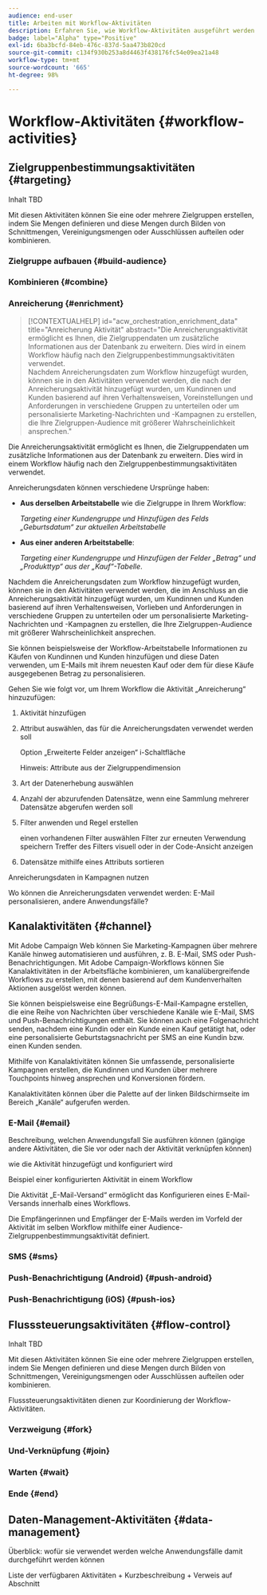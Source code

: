 ```yaml
---
audience: end-user
title: Arbeiten mit Workflow-Aktivitäten
description: Erfahren Sie, wie Workflow-Aktivitäten ausgeführt werden
badge: label="Alpha" type="Positive"
exl-id: 6ba3bcfd-84eb-476c-837d-5aa473b820cd
source-git-commit: c134f930b253a8d4463f438176fc54e09ea21a48
workflow-type: tm+mt
source-wordcount: '665'
ht-degree: 98%

---
```



# Workflow-Aktivitäten {#workflow-activities}

## Zielgruppenbestimmungsaktivitäten {#targeting}

Inhalt TBD

<!--à reformuler-->Mit diesen Aktivitäten können Sie eine oder mehrere Zielgruppen erstellen, indem Sie Mengen definieren und diese Mengen durch Bilden von Schnittmengen, Vereinigungsmengen oder Ausschlüssen aufteilen oder kombinieren.

### Zielgruppe aufbauen {#build-audience}

### Kombinieren {#combine}

### Anreicherung {#enrichment}

>[!CONTEXTUALHELP]
>id="acw_orchestration_enrichment_data"
>title="Anreicherung Aktivität"
>abstract="Die Anreicherungsaktivität ermöglicht es Ihnen, die Zielgruppendaten um zusätzliche Informationen aus der Datenbank zu erweitern. Dies wird in einem Workflow häufig nach den Zielgruppenbestimmungsaktivitäten verwendet.<br/>Nachdem Anreicherungsdaten zum Workflow hinzugefügt wurden, können sie in den Aktivitäten verwendet werden, die nach der Anreicherungsaktivität hinzugefügt wurden, um Kundinnen und Kunden basierend auf ihren Verhaltensweisen, Voreinstellungen und Anforderungen in verschiedene Gruppen zu unterteilen oder um personalisierte Marketing-Nachrichten und -Kampagnen zu erstellen, die Ihre Zielgruppen-Audience mit größerer Wahrscheinlichkeit ansprechen."

Die Anreicherungsaktivität ermöglicht es Ihnen, die Zielgruppendaten um zusätzliche Informationen aus der Datenbank zu erweitern. Dies wird in einem Workflow häufig nach den Zielgruppenbestimmungsaktivitäten verwendet.

Anreicherungsdaten können verschiedene Ursprünge haben:

* **Aus derselben Arbeitstabelle** wie die Zielgruppe in Ihrem Workflow:

   *Targeting einer Kundengruppe und Hinzufügen des Felds „Geburtsdatum“ zur aktuellen Arbeitstabelle*

* **Aus einer anderen Arbeitstabelle**:

   *Targeting einer Kundengruppe und Hinzufügen der Felder „Betrag“ und „Produkttyp“ aus der „Kauf“-Tabelle*.

Nachdem die Anreicherungsdaten zum Workflow hinzugefügt wurden, können sie in den Aktivitäten verwendet werden, die im Anschluss an die Anreicherungsaktivität hinzugefügt wurden, um Kundinnen und Kunden basierend auf ihren Verhaltensweisen, Vorlieben und Anforderungen in verschiedene Gruppen zu unterteilen oder um personalisierte Marketing-Nachrichten und -Kampagnen zu erstellen, die Ihre Zielgruppen-Audience mit größerer Wahrscheinlichkeit ansprechen.

Sie können beispielsweise der Workflow-Arbeitstabelle Informationen zu Käufen von Kundinnen und Kunden hinzufügen und diese Daten verwenden, um E-Mails mit ihrem neuesten Kauf oder dem für diese Käufe ausgegebenen Betrag zu personalisieren.

Gehen Sie wie folgt vor, um Ihrem Workflow die Aktivität „Anreicherung“ hinzuzufügen:

1. Aktivität hinzufügen
1. Attribut auswählen, das für die Anreicherungsdaten verwendet werden soll

   Option „Erweiterte Felder anzeigen“
i-Schaltfläche

   Hinweis: Attribute aus der Zielgruppendimension

1. Art der Datenerhebung auswählen
1. Anzahl der abzurufenden Datensätze, wenn eine Sammlung mehrerer Datensätze abgerufen werden soll
1. Filter anwenden und Regel erstellen

   einen vorhandenen Filter auswählen
Filter zur erneuten Verwendung speichern
Treffer des Filters visuell oder in der Code-Ansicht anzeigen

1. Datensätze mithilfe eines Attributs sortieren

Anreicherungsdaten in Kampagnen nutzen

Wo können die Anreicherungsdaten verwendet werden: E-Mail personalisieren, andere Anwendungsfälle?


## Kanalaktivitäten {#channel}

Mit Adobe Campaign Web können Sie Marketing-Kampagnen über mehrere Kanäle hinweg automatisieren und ausführen, z. B. E-Mail, SMS oder Push-Benachrichtigungen. Mit Adobe Campaign-Workflows können Sie Kanalaktivitäten in der Arbeitsfläche kombinieren, um kanalübergreifende Workflows zu erstellen, mit denen basierend auf dem Kundenverhalten Aktionen ausgelöst werden können.

Sie können beispielsweise eine Begrüßungs-E-Mail-Kampagne erstellen, die eine Reihe von Nachrichten über verschiedene Kanäle wie E-Mail, SMS und Push-Benachrichtigungen enthält. Sie können auch eine Folgenachricht senden, nachdem eine Kundin oder ein Kunde einen Kauf getätigt hat, oder eine personalisierte Geburtstagsnachricht per SMS an eine Kundin bzw. einen Kunden senden.

Mithilfe von Kanalaktivitäten können Sie umfassende, personalisierte Kampagnen erstellen, die Kundinnen und Kunden über mehrere Touchpoints hinweg ansprechen und Konversionen fördern.

Kanalaktivitäten können über die Palette auf der linken Bildschirmseite im Bereich „Kanäle“ aufgerufen werden.

### E-Mail {#email}

Beschreibung, welchen Anwendungsfall Sie ausführen können (gängige andere Aktivitäten, die Sie vor oder nach der Aktivität verknüpfen können)

wie die Aktivität hinzugefügt und konfiguriert wird

Beispiel einer konfigurierten Aktivität in einem Workflow


Die Aktivität „E-Mail-Versand“ ermöglicht das Konfigurieren eines E-Mail-Versands innerhalb eines Workflows.

<!-- Scheduled emails available?

This can be a single send email and sent just once, or it can be a recurring email.
* Single send emails are standard emails, sent once.
* Recurring emails allow you to send the same email multiple times to different targets over a defined period. You can aggregate the deliveries per period in order to get reports that correspond to your needs.

When linked to a scheduler, you can define recurring emails.-->

Die Empfängerinnen und Empfänger der E-Mails werden im Vorfeld der Aktivität im selben Workflow mithilfe einer Audience-Zielgruppenbestimmungsaktivität definiert.

<!--The message preparation is triggered according to the workflow execution parameters. From the message dashboard, you can select whether to request or not a manual confirmation to send the message (required by default). You can start the workflow manually or place a scheduler activity in the workflow to automate execution.-->


### SMS {#sms}

### Push-Benachrichtigung (Android) {#push-android}

### Push-Benachrichtigung (iOS) {#push-ios}

## Flusssteuerungsaktivitäten {#flow-control}

Inhalt TBD

<!--à reformuler-->Mit diesen Aktivitäten können Sie eine oder mehrere Zielgruppen erstellen, indem Sie Mengen definieren und diese Mengen durch Bilden von Schnittmengen, Vereinigungsmengen oder Ausschlüssen aufteilen oder kombinieren.

Flusssteuerungsaktivitäten dienen zur Koordinierung der Workflow-Aktivitäten.

### Verzweigung {#fork}

### Und-Verknüpfung {#join}


### Warten {#wait}

### Ende {#end}

## Daten-Management-Aktivitäten {#data-management}

Überblick: wofür sie verwendet werden
welche Anwendungsfälle damit durchgeführt werden können

Liste der verfügbaren Aktivitäten + Kurzbeschreibung + Verweis auf Abschnitt

